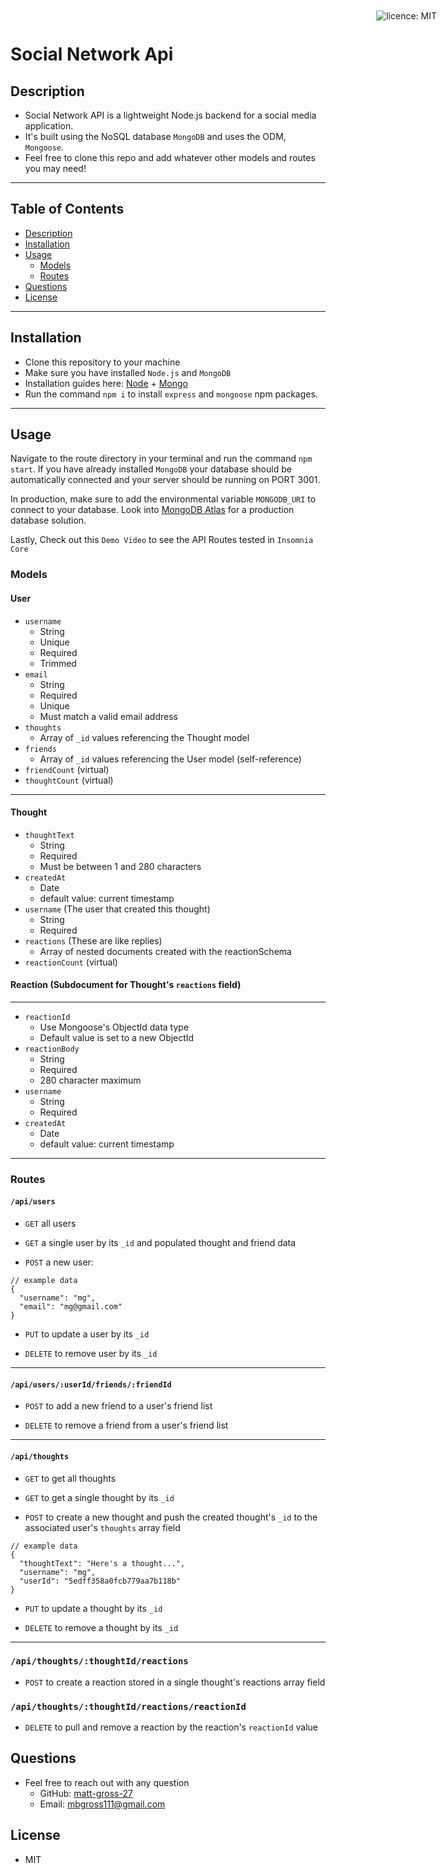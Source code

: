 # Social Network Api

<div style="position: absolute; top: 22px; right: 50px">

![licence: MIT](https://img.shields.io/badge/license-MIT-blue)
</div>

## Description

- Social Network API is a lightweight Node.js backend for a social media application.
- It's built using the NoSQL database ```MongoDB``` and uses the ODM, ```Mongoose```.
- Feel free to clone this repo and add whatever other models and routes you may need!

<hr />

## Table of Contents
- [Description](#description)
- [Installation](#installation)
- [Usage](#usage)
  - [Models](#models)
  - [Routes](#routes)
- [Questions](#questions)
- [License](#license)

<hr />

## Installation
  - Clone this repository to your machine
  - Make sure you have installed ```Node.js``` and ```MongoDB```
  - Installation guides here: [Node](https://nodejs.org/en/download/) + [Mongo](https://docs.mongodb.com/manual/installation/)
  - Run the command ```npm i``` to install ```express``` and ```mongoose``` npm packages.

<hr />

## Usage
Navigate to the route directory in your terminal and run the command ```npm start```. If you have already installed ```MongoDB``` your database should be automatically connected and your server should be running on PORT 3001.

In production, make sure to add the environmental variable ```MONGODB_URI``` to connect to your database. Look into [MongoDB Atlas](https://www.mongodb.com/cloud/atlas/lp/try2?utm_source=google&utm_campaign=gs_americas_united_states_search_core_brand_atlas_desktop&utm_term=atlas%20mongodb&utm_medium=cpc_paid_search&utm_ad=e&utm_ad_campaign_id=12212624338&gclid=Cj0KCQjw1PSDBhDbARIsAPeTqrfV0-9GQjpkFTsXoGPEzLUJUixVa9aCPVX6sY49t9NCMgrr31cfTkQaAhtyEALw_wcB) for a production database solution.

Lastly, Check out this ```Demo Video``` to see the API Routes tested in ```Insomnia Core```


### Models

#### User
- ```username```
  - String
  - Unique
  - Required
  - Trimmed
- ```email```
  - String
  - Required
  - Unique
  - Must match a valid email address
- ```thoughts```
  - Array of ```_id``` values referencing the Thought model
- ```friends```
  - Array of ```_id``` values referencing the User model (self-reference)
- ```friendCount``` (virtual)
- ```thoughtCount``` (virtual)

<hr />

#### Thought

- ```thoughtText```
  - String
  - Required
  - Must be between 1 and 280 characters
- ```createdAt```
  - Date
  - default value: current timestamp
- ```username``` (The user that created this thought)
  - String
  - Required
- ```reactions``` (These are like replies)
  - Array of nested documents created with the reactionSchema
- ```reactionCount``` (virtual)

#### Reaction (Subdocument for Thought's ```reactions``` field)
<hr />

- ```reactionId```
  - Use Mongoose's ObjectId data type
  - Default value is set to a new ObjectId
- ```reactionBody```
  - String
  - Required
  - 280 character maximum
- ```username```
  - String
  - Required
- ```createdAt```
  - Date
  - default value: current timestamp

<hr />

### Routes
#### ```/api/users```

- ```GET``` all users

- ```GET``` a single user by its ```_id``` and populated thought and friend data

- ```POST``` a new user:
```
// example data
{
  "username": "mg",
  "email": "mg@gmail.com"
}
```

- ```PUT``` to update a user by its ```_id```

- ```DELETE``` to remove user by its ```_id```

<hr />

#### ```/api/users/:userId/friends/:friendId```

- ```POST``` to add a new friend to a user's friend list

- ```DELETE``` to remove a friend from a user's friend list

<hr />

#### ```/api/thoughts```

- ```GET``` to get all thoughts

- ```GET``` to get a single thought by its ```_id```

- ```POST``` to create a new thought and push the created thought's ```_id``` to the associated user's ```thoughts``` array field

```
// example data
{
  "thoughtText": "Here's a thought...",
  "username": "mg",
  "userId": "5edff358a0fcb779aa7b118b"
}
```

- ```PUT``` to update a thought by its ```_id```

- ```DELETE``` to remove a thought by its ```_id```

<hr />

### ```/api/thoughts/:thoughtId/reactions```

- ```POST``` to create a reaction stored in a single thought's reactions array field

### ```/api/thoughts/:thoughtId/reactions/reactionId```

- ```DELETE``` to pull and remove a reaction by the reaction's ```reactionId``` value

## Questions
- Feel free to reach out with any question
  - GitHub: [matt-gross-27](https://www.github.com/matt-gross-27)
  - Email: [mbgross111@gmail.com](mailto:mbgross111@gmail.com)

## License
- MIT
